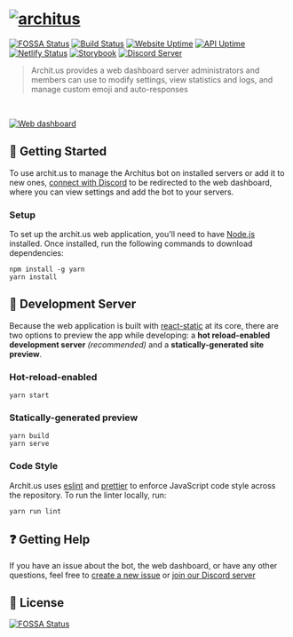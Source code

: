 # [![architus](https://i.imgur.com/vcZzSQC.png)](https://archit.us)

[![FOSSA Status](https://app.fossa.com/api/projects/git%2Bgithub.com%2Farchitus%2Farchit.us.svg?type=shield)](https://app.fossa.com/projects/git%2Bgithub.com%2Farchitus%2Farchit.us?ref=badge_shield) [![Build Status](https://travis-ci.org/architus/archit.us.svg?branch=master)](https://travis-ci.org/architus/archit.us) [![Website Uptime](https://img.shields.io/uptimerobot/ratio/7/m782992402-55108abd64186f416df0be18.svg?label=website%20uptime)](https://status.archit.us/) [![API Uptime](https://img.shields.io/uptimerobot/ratio/7/m782992399-3443671051db8aeaecfe7434.svg?label=API%20uptime)](https://status.archit.us/) [![Netlify Status](https://api.netlify.com/api/v1/badges/bbdc33fe-8cac-4466-beaa-97ea193d92f9/deploy-status)](https://app.netlify.com/sites/architus/deploys) [![Storybook](https://cdn.jsdelivr.net/gh/storybookjs/brand@master/badge/badge-storybook.svg)](https://storybook.archit.us) [![Discord Server](https://img.shields.io/discord/607637793107345431?color=7289DA&logo=discord&logoColor=white)](https://discord.gg/FpyhED)

> Archit.us provides a web dashboard server administrators and members can use to modify settings, view statistics and logs, and manage custom emoji and auto-responses
<br/>

[![Web dashboard](https://i.imgur.com/QDsegsp.png)](https://archit.us/app)

## 🚀 Getting Started

To use archit.us to manage the Architus bot on installed servers or add it to new ones, [connect with Discord](https://api.archit.us/login) to be redirected to the web dashboard, where you can view settings and add the bot to your servers.

### Setup

To set up the archit.us web application, you'll need to have [Node.js](https://nodejs.org/en/download/) installed. Once installed, run the following commands to download dependencies:

```console
npm install -g yarn
yarn install
```

## 📡 Development Server

Because the web application is built with [react-static](https://github.com/nozzle/react-static) at its core, there are two options to preview the app while developing: a **hot reload-enabled development server** *(recommended)* and a **statically-generated site preview**.

### Hot-reload-enabled

```console
yarn start
```

### Statically-generated preview

```console
yarn build
yarn serve
```

### Code Style

Archit.us uses [eslint](https://eslint.org/) and [prettier](https://prettier.io/) to enforce JavaScript code style across the repository. To run the linter locally, run:

```console
yarn run lint
```

## ❓ Getting Help

If you have an issue about the bot, the web dashboard, or have any other questions, feel free to [create a new issue](https://github.com/architus/architus/issues/new) or [join our Discord server](https://discord.gg/FpyhED)

## 📜 License

[![FOSSA Status](https://app.fossa.io/api/projects/git%2Bgithub.com%2Farchitus%2Farchit.us.svg?type=large)](https://app.fossa.io/projects/git%2Bgithub.com%2Farchitus%2Farchit.us?ref=badge_large)
